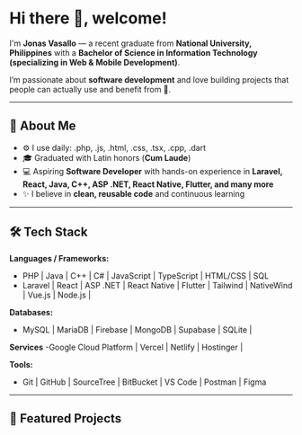 # Hi there 👋, welcome!

I'm **Jonas Vasallo** — a recent graduate from **National University, Philippines** with a **Bachelor of Science in Information Technology (specializing in Web & Mobile Development)**. 

I’m passionate about **software development** and love building projects that people can actually use and benefit from 🚀.  

---

## 🌟 About Me
- ⚙️ I use daily: .php, .js, .html, .css, .tsx, .cpp, .dart
- 🎓 Graduated with Latin honors (**Cum Laude**)  
- 💻 Aspiring **Software Developer** with hands-on experience in **Laravel, React, Java, C++, ASP .NET, React Native, Flutter, and many more** 
- ✨ I believe in **clean, reusable code** and continuous learning  

---

## 🛠 Tech Stack
**Languages / Frameworks:**  
- PHP | Java | C++ | C# | JavaScript | TypeScript | HTML/CSS | SQL
- Laravel | React | ASP .NET | React Native | Flutter | Tailwind | NativeWind | Vue.js | Node.js | 

**Databases:**  
- MySQL | MariaDB | Firebase | MongoDB | Supabase | SQLite |

**Services**
-Google Cloud Platform | Vercel | Netlify | Hostinger | 

**Tools:**  
- Git | GitHub | SourceTree | BitBucket | VS Code | Postman | Figma

---

## 📌 Featured Projects
